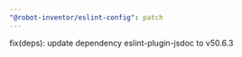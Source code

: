 ```yaml
---
"@robot-inventor/eslint-config": patch
---
```


fix(deps): update dependency eslint-plugin-jsdoc to v50.6.3
